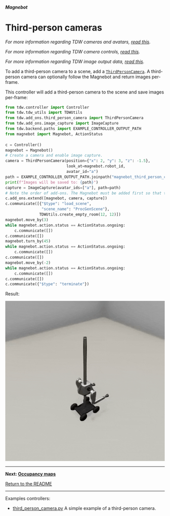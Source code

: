 ##### Magnebot

# Third-person cameras

*For more information regarding TDW cameras and avatars, [read this](https://github.com/threedworld-mit/tdw/blob/master/Documentation/lessons/core_concepts/avatars.md).*

*For more information regarding TDW camera controls, [read this](https://github.com/threedworld-mit/tdw/blob/master/Documentation/lessons/camera_controls/overview.md).*

*For more information regarding TDW image output data, [read this](https://github.com/threedworld-mit/tdw/blob/master/Documentation/lessons/core_concepts/images.md).*

To add a third-person camera to a scene, add a [`ThirdPersonCamera`](https://github.com/threedworld-mit/tdw/blob/master/Documentation/python/add_ons/third_person_camera.md). A third-person camera can optionally follow the Magnebot and return images per-frame.

This controller will add a third-person camera to the scene and save images per-frame:

```python
from tdw.controller import Controller
from tdw.tdw_utils import TDWUtils
from tdw.add_ons.third_person_camera import ThirdPersonCamera
from tdw.add_ons.image_capture import ImageCapture
from tdw.backend.paths import EXAMPLE_CONTROLLER_OUTPUT_PATH
from magnebot import Magnebot, ActionStatus

c = Controller()
magnebot = Magnebot()
# Create a camera and enable image capture.
camera = ThirdPersonCamera(position={"x": 2, "y": 3, "z": -1.5},
                           look_at=magnebot.robot_id,
                           avatar_id="a")
path = EXAMPLE_CONTROLLER_OUTPUT_PATH.joinpath("magnebot_third_person_camera")
print(f"Images will be saved to: {path}")
capture = ImageCapture(avatar_ids=["a"], path=path)
# Note the order of add-ons. The Magnebot must be added first so that the camera can look at it.
c.add_ons.extend([magnebot, camera, capture])
c.communicate([{"$type": "load_scene",
                "scene_name": "ProcGenScene"},
               TDWUtils.create_empty_room(12, 12)])
magnebot.move_by(3)
while magnebot.action.status == ActionStatus.ongoing:
    c.communicate([])
c.communicate([])
magnebot.turn_by(45)
while magnebot.action.status == ActionStatus.ongoing:
    c.communicate([])
c.communicate([])
magnebot.move_by(-2)
while magnebot.action.status == ActionStatus.ongoing:
    c.communicate([])
c.communicate([])
c.communicate({"$type": "terminate"})
```

Result:

![](../images/third_person_camera.gif)

***

**Next: [Occupancy maps](occupancy_map.md)**

[Return to the README](../../../README.md)

***

Examples controllers:

- [third_person_camera.py](https://github.com/alters-mit/magnebot/blob/main/controllers/examples/magnebot/third_person_camera.py) A simple example of a third-person camera.
